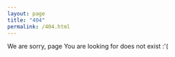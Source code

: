 ```yaml
---
layout: page
title: "404"
permalink: /404.html
---
```


We are sorry, page You are looking for does not exist :'(
